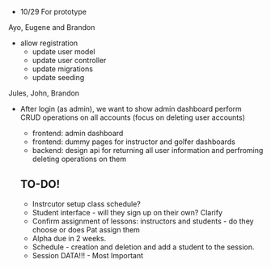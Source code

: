 - 10/29
For prototype

Ayo, Eugene and Brandon 
- allow registration
    - update user model
    - update user controller
    - update migrations
    - update seeding

 Jules, John, Brandon
- After login (as admin), we want to show admin dashboard
perform CRUD operations on all accounts (focus on deleting user accounts)
    - frontend: admin dashboard
    - frontend: dummy pages for instructor and golfer dashboards
    - backend: design api for returning all user information and perfroming deleting operations on them

    ## TO-DO!
    - Instrcutor setup class schedule?
    - Student interface - will they sign up on their own? Clarify 
    - Confirm assignment of lessons: instructors and students - do they choose or does Pat assign them
    - Alpha due in 2 weeks. 
    - Schedule - creation and deletion and add a student to the session.
    - Session DATA!!! - Most Important